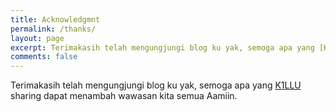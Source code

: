 ```yaml
---
title: Acknowledgmnt
permalink: /thanks/
layout: page
excerpt: Terimakasih telah mengungjungi blog ku yak, semoga apa yang [K1LLU]() sharing dapat menambah wawasan kita semua Aamiin.
comments: false
---
```


Terimakasih telah mengungjungi blog ku yak, semoga apa yang [K1LLU]() sharing dapat menambah wawasan kita semua Aamiin.

